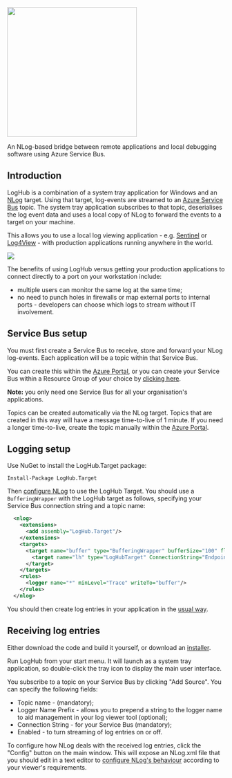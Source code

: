 <img src="https://raw.githubusercontent.com/RedBearSys/LogHub/master/Media/logo.png" width="300" />

An NLog-based bridge between remote applications and local debugging software using Azure Service Bus.

## Introduction
LogHub is a combination of a system tray application for Windows and an [NLog](http://nlog-project.org/) target. Using that target, log-events are streamed to an [Azure Service Bus](https://azure.microsoft.com/en-gb/services/service-bus/) topic. The system tray application subscribes to that topic, deserialises the log event data and uses a local copy of NLog to forward the events to a target on your machine.

This allows you to use a local log viewing application - e.g. [Sentinel](http://sentinel.codeplex.com/) or [Log4View](http://www.log4view.com/log4view/) - with production applications running anywhere in the world.

<img src="https://raw.githubusercontent.com/RedBearSys/LogHub/master/Media/diagram.png" />

The benefits of using LogHub versus getting your production applications to connect directly to a port on your workstation include:

* multiple users can monitor the same log at the same time;
* no need to punch holes in firewalls or map external ports to internal ports - developers can choose which logs to stream without IT involvement.

## Service Bus setup
You must first create a Service Bus to receive, store and forward your NLog log-events. Each application will be a topic within that Service Bus.

You can create this within the [Azure Portal](https://portal.azure.com/), or you can create your Service Bus within a Resource Group of your choice by [clicking here](https://portal.azure.com/#create/Microsoft.Template/uri/https%3A%2F%2Fraw.githubusercontent.com%2FAzure%2Fazure-quickstart-templates%2Fmaster%2F101-servicebus-create-namespace%2Fazuredeploy.json).

**Note:** you only need one Service Bus for all your organisation's applications.

Topics can be created automatically via the NLog target. Topics that are created in this way will have a message time-to-live of 1 minute. If you need a longer time-to-live, create the topic manually within the [Azure Portal](https://portal.azure.com/).

## Logging setup

Use NuGet to install the LogHub.Target package:

```
Install-Package LogHub.Target
```
Then [configure NLog](https://github.com/NLog/NLog/wiki/Tutorial#configuration) to use the LogHub Target. You should use a ```BufferingWrapper``` with the LogHub target as follows, specifying your Service Bus connection string and a topic name:

```xml
  <nlog>
    <extensions>
      <add assembly="LogHub.Target"/>
    </extensions>
    <targets>
      <target name="buffer" type="BufferingWrapper" bufferSize="100" flushTimeout="1000">
        <target name="lh" type="LogHubTarget" ConnectionString="Endpoint=sb://xxxx.servicebus.windows.net/;SharedAccessKeyName=RootManageSharedAccessKey;SharedAccessKey=xxxxyyyyzzz" Topic="myappname" />
      </target>
    </targets>
    <rules>
      <logger name="*" minLevel="Trace" writeTo="buffer"/>
    </rules>
  </nlog>
  ```

You should then create log entries in your application in the [usual way](https://github.com/nlog/nlog/wiki/Tutorial#writing-log-messages).

## Receiving log entries
Either download the code and build it yourself, or download an [installer](https://rbpublic.blob.core.windows.net/loghub/loghub-setup.msi).

Run LogHub from your start menu. It will launch as a system tray application, so double-click the tray icon to display the main user interface.

You subscribe to a topic on your Service Bus by clicking "Add Source". You can specify the following fields:

* Topic name - (mandatory);
* Logger Name Prefix - allows you to prepend a string to the logger name to aid management in your log viewer tool (optional);
* Connection String - for your Service Bus (mandatory);
* Enabled - to turn streaming of log entries on or off.

To configure how NLog deals with the received log entries, click the "Config" button on the main window. This will expose an NLog.xml file that you should edit in a text editor to [configure NLog's behaviour](https://github.com/NLog/NLog/wiki/Tutorial#configuration) according to your viewer's requirements.
